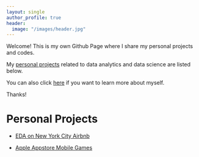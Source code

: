 ```yaml
---
layout: single
author_profile: true
header:
  image: "/images/header.jpg"
---
```


Welcome! This is my own Github Page where I share my personal projects and codes.

My [personal projects](https://junsu-ku.github.io/projects/) related to data analytics and data science are listed below.

You can also click [here](https://junsu-ku.github.io/about/) if you want to learn more about myself.

Thanks!



# Personal Projects #

- [EDA on New York City Airbnb](https://junsu-ku.github.io/NYC-Airbnb-EDA-in-R/)

- [Apple Appstore Mobile Games](https://junsu-ku.github.io/17K-Mobile-Strategy-Games/)
